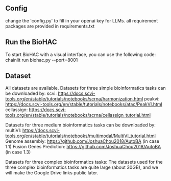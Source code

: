 ## Config
change the 'config.py' to fill in your openai key for LLMs.
all requirement packages are provided in requirements.txt

## Run the BioHAC
To start BioHAC with a visual interface, you can use the following code:
chainlit run biohac.py --port=8001

## Dataset
All datasets are avaliable.
Datasets for three simple bioinformatics tasks can be downloaded by:
scvi: https://docs.scvi-tools.org/en/stable/tutorials/notebooks/scrna/harmonization.html
peakvi: https://docs.scvi-tools.org/en/stable/tutorials/notebooks/atac/PeakVI.html
cellassign: https://docs.scvi-tools.org/en/stable/tutorials/notebooks/scrna/cellassign_tutorial.html


Datasets for three medium bioinformatics tasks can be downloaded by:
multiVI: https://docs.scvi-tools.org/en/stable/tutorials/notebooks/multimodal/MultiVI_tutorial.html
Genome assembly: https://github.com/JoshuaChou2018/AutoBA  (in case 1.1)
Fusion Genes Prediction: https://github.com/JoshuaChou2018/AutoBA (in case 1.3)


Datasets for three complex bioinformatics tasks:
The datasets used for the three complex bioinformatics tasks are quite large (about 30GB), and we will make the Google Drive links public later.
